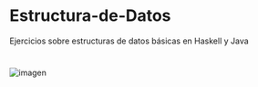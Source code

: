 # Estructura-de-Datos
Ejercicios sobre estructuras de datos básicas en Haskell y Java
#
![imagen](https://wakatime.com/badge/github/EduCybul/Estructura-de-Datos.svg)
